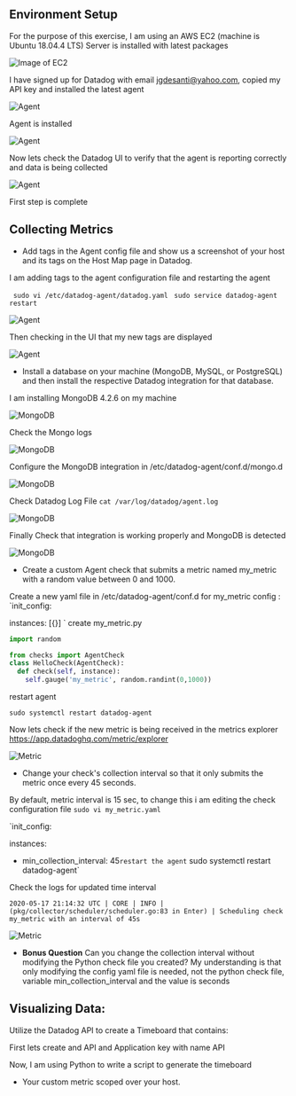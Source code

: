 
## Environment Setup

For the purpose of this exercise, I am using an AWS EC2 (machine is Ubuntu 18.04.4 LTS)
Server is installed with latest packages




![Image of EC2](EC2-UP.JPG)


I have signed up for Datadog with email jgdesanti@yahoo.com, copied my API key and installed the latest agent



![Agent](2-DDagent.JPG)


Agent is installed


![Agent](3-DDagent.JPG)

Now lets check the Datadog UI to verify that the agent is reporting correctly and data is being collected


![Agent](4-DDagent.JPG)

First step is complete


## Collecting Metrics
* Add tags in the Agent config file and show us a screenshot of your host and its tags on the Host Map page in Datadog.


I am adding tags to the agent configuration file and restarting the agent

` sudo vi /etc/datadog-agent/datadog.yaml`
` sudo service datadog-agent restart`

![Agent](5-TagsConfig.JPG)

Then checking in the UI that my new tags are displayed

![Agent](6-TagsCheck.JPG)


* Install a database on your machine (MongoDB, MySQL, or PostgreSQL) and then install the respective Datadog integration for that database.

I am installing MongoDB 4.2.6 on my machine

![MongoDB](7-MongoDB.JPG)

Check the Mongo logs

![MongoDB](8-MongoDB.JPG)

Configure the MongoDB integration in /etc/datadog-agent/conf.d/mongo.d

![MongoDB](9-MongoDB.JPG)

Check Datadog Log File
`cat /var/log/datadog/agent.log`

![MongoDB](11-MongoDB.JPG)

Finally Check that integration is working properly and MongoDB is detected

![MongoDB](10-MongoDB.JPG)

* Create a custom Agent check that submits a metric named my_metric with a random value between 0 and 1000.

Create a new yaml file in /etc/datadog-agent/conf.d for my_metric config :
`init_config:

instances:
  [{}]
`
create my_metric.py
```python
import random

from checks import AgentCheck
class HelloCheck(AgentCheck):
  def check(self, instance):
    self.gauge('my_metric', random.randint(0,1000))
```
restart agent

`sudo systemctl restart datadog-agent`

Now lets check if the new metric is being received in the metrics explorer
https://app.datadoghq.com/metric/explorer

![Metric](12-Custom.JPG)

* Change your check's collection interval so that it only submits the metric once every 45 seconds.

By default, metric interval is 15 sec, to change this i am editing the check configuration file
`sudo vi my_metric.yaml`

`init_config:

instances:
  - min_collection_interval: 45`
restart the agent
` sudo systemctl restart datadog-agent`

Check the logs for updated time interval

`2020-05-17 21:14:32 UTC | CORE | INFO | (pkg/collector/scheduler/scheduler.go:83 in Enter) | Scheduling check my_metric with an interval of 45s`

![Metric](13-Custom.JPG)

* **Bonus Question** Can you change the collection interval without modifying the Python check file you created?
My understanding is that only modifying the config yaml file is needed, not the python check file, variable min_collection_interval and the value is seconds


## Visualizing Data:
Utilize the Datadog API to create a Timeboard that contains:

First lets create and API and Application key with name API

Now, I am using Python to write a script to generate the timeboard



* Your custom metric scoped over your host.
